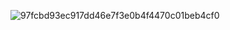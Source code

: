 
![97fcbd93ec917dd46e7f3e0b4f4470c01beb4cf0](https://github.com/SainathGaikwad/Uber_Clone/assets/89898283/853c8774-adb9-48a9-899b-b4ff39b05236)
